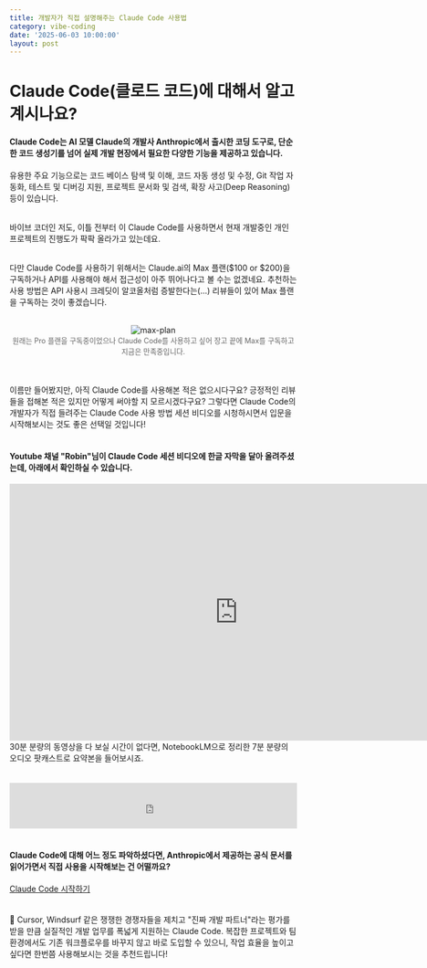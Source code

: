 ```yaml
---
title: 개발자가 직접 설명해주는 Claude Code 사용법
category: vibe-coding
date: '2025-06-03 10:00:00'
layout: post
---
```


# Claude Code(클로드 코드)에 대해서 알고 계시나요?

#### Claude Code는 AI 모델 Claude의 개발사 Anthropic에서 출시한 코딩 도구로, 단순한 코드 생성기를 넘어 실제 개발 현장에서 필요한 다양한 기능을 제공하고 있습니다.

유용한 주요 기능으로는 코드 베이스 탐색 및 이해, 코드 자동 생성 및 수정, Git 작업 자동화, 테스트 및 디버깅 지원, 프로젝트 문서화 및 검색, 확장 사고(Deep Reasoning) 등이 있습니다.<br>
<br>

바이브 코더인 저도, 이틀 전부터 이 Claude Code를 사용하면서 현재 개발중인 개인 프로젝트의 진행도가 팍팍 올라가고 있는데요.<br>
<br>

다만 Claude Code를 사용하기 위해서는 Claude.ai의 Max 플랜($100 or $200)을 구독하거나 API를 사용해야 해서 접근성이 아주 뛰어나다고 볼 수는 없겠네요. 추천하는 사용 방법은 API 사용시 크레딧이 알코올처럼 증발한다는(...) 리뷰들이 있어 Max 플랜을 구독하는 것이 좋겠습니다.
<br>
<br>
<p align="center">
  <img src="{{ 'assets/images/maxplansubs.png' | relative_url }}" alt="max-plan" style="max-width: 100%; height: auto;">
  <br>
  <span style="font-size: 0.9em; color: #666;">원래는 Pro 플랜을 구독중이었으나 Claude Code를 사용하고 싶어 장고 끝에 Max를 구독하고 지금은 만족중입니다.</span>
</p>
<br>
<br>
이름만 들어봤지만, 아직 Claude Code를 사용해본 적은 없으시다구요? 긍정적인 리뷰들을 접해본 적은 있지만 어떻게 써야할 지 모르시겠다구요? 그렇다면 Claude Code의 개발자가 직접 들려주는 Claude Code 사용 방법 세션 비디오를 시청하시면서 입문을 시작해보시는 것도 좋은 선택일 것입니다!<br>
<br>

#### Youtube 채널 "Robin"님이 Claude Code 세션 비디오에 한글 자막을 달아 올려주셨는데, 아래에서 확인하실 수 있습니다.

<iframe width="800" height="450" src="https://www.youtube.com/embed/kPUuh2ZnzEM" frameborder="0" allowfullscreen></iframe>

<br>
30분 분량의 동영상을 다 보실 시간이 없다면, NotebookLM으로 정리한 7분 분량의 오디오 팟캐스트로 요약본을 들어보시죠. <br>
<br><br>
<div style="display:flex; justify-content:center;">
  <iframe
    src="https://drive.google.com/file/d/1Vjs-rD9AZaM_0bJfzJruq3z-B50GZXSt/preview"
    style="width:100%; max-width:640px; height:80px; border:none;"
    allow="autoplay"
  ></iframe>
</div>
<br>

#### Claude Code에 대해 어느 정도 파악하셨다면, Anthropic에서 제공하는 공식 문서를 읽어가면서 직접 사용을 시작해보는 건 어떨까요?
[Claude Code 시작하기](https://docs.anthropic.com/ko/docs/claude-code/getting-started)
<br><br><br>📌 Cursor, Windsurf 같은 쟁쟁한 경쟁자들을 제치고 "진짜 개발 파트너"라는 평가를 받을 만큼 실질적인 개발 업무를 폭넓게 지원하는 Claude Code.
복잡한 프로젝트와 팀 환경에서도 기존 워크플로우를 바꾸지 않고 바로 도입할 수 있으니, 작업 효율을 높이고 싶다면 한번쯤 사용해보시는 것을 추천드립니다!
